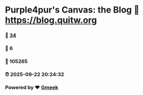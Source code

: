 # Purple4pur's Canvas: the Blog :link: https://blog.quitw.org 
### :page_facing_up: [34](https://blog.quitw.org/tag.html) 
### :speech_balloon: 6 
### :hibiscus: 105265 
### :alarm_clock: 2025-09-22 20:24:32 
### Powered by :heart: [Gmeek](https://github.com/Meekdai/Gmeek)
